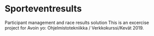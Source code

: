 # Sporteventresults
Participant management and race results solution
This is an excercise project for Avoin yo: Ohjelmistotekniikka / Verkkokurssi/Kevät 2019.
